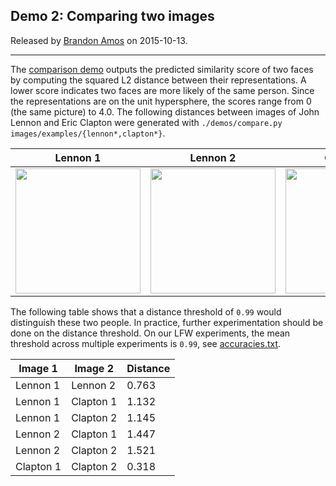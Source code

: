 ## Demo 2: Comparing two images
Released by [Brandon Amos](http://bamos.github.io) on 2015-10-13.

---

The [comparison demo](https://github.com/cmusatyalab/openface/blob/master/demos/compare.py) outputs the predicted similarity
score of two faces by computing the squared L2 distance between
their representations.
A lower score indicates two faces are more likely of the same person.
Since the representations are on the unit hypersphere, the
scores range from 0 (the same picture) to 4.0.
The following distances between images of John Lennon and
Eric Clapton were generated with
`./demos/compare.py images/examples/{lennon*,clapton*}`.

| Lennon 1 | Lennon 2 | Clapton 1 | Clapton 2 |
|---|---|---|---|
| <img src='https://raw.githubusercontent.com/cmusatyalab/openface/master/images/examples/lennon-1.jpg' width='200px'></img> | <img src='https://raw.githubusercontent.com/cmusatyalab/openface/master/images/examples/lennon-2.jpg' width='200px'></img> | <img src='https://raw.githubusercontent.com/cmusatyalab/openface/master/images/examples/clapton-1.jpg' width='200px'></img> | <img src='https://raw.githubusercontent.com/cmusatyalab/openface/master/images/examples/clapton-2.jpg' width='200px'></img> |

The following table shows that a distance threshold of `0.99` would
distinguish these two people.
In practice, further experimentation should be done on the distance threshold.
On our LFW experiments, the mean threshold across multiple
experiments is `0.99`,
see [accuracies.txt](https://github.com/cmusatyalab/openface/blob/master/evaluation/lfw.nn4.small2.v1/accuracies.txt).

| Image 1 | Image 2 | Distance |
|---|---|---|
| Lennon 1 | Lennon 2 | 0.763 |
| Lennon 1 | Clapton 1 | 1.132 |
| Lennon 1 | Clapton 2 | 1.145 |
| Lennon 2 | Clapton 1 | 1.447 |
| Lennon 2 | Clapton 2 | 1.521 |
| Clapton 1 | Clapton 2 | 0.318 |
